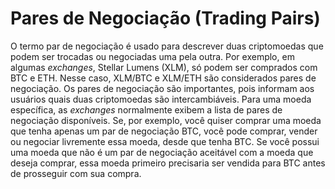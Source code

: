 # Pares de Negociação (Trading Pairs)

O termo par de negociação é usado para descrever duas criptomoedas que podem ser trocadas ou negociadas uma pela outra. Por exemplo, em algumas _exchanges_, Stellar Lumens (XLM), só podem ser comprados com BTC e ETH. Nesse caso, XLM/BTC e XLM/ETH são considerados pares de negociação. Os pares de negociação são importantes, pois informam aos usuários quais duas criptomoedas são intercambiáveis. Para uma moeda específica, as _exchanges_ normalmente exibem a lista de pares de negociação disponíveis. Se, por exemplo, você quiser comprar uma moeda que tenha apenas um par de negociação BTC, você pode comprar, vender ou negociar livremente essa moeda, desde que tenha BTC. Se você possui uma moeda que não é um par de negociação aceitável com a moeda que deseja comprar, essa moeda primeiro precisaria ser vendida para BTC antes de prosseguir com sua compra.